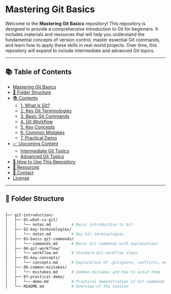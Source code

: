 # Mastering Git Basics

Welcome to the **Mastering Git Basics** repository! This repository is designed to provide a comprehensive introduction to Git for beginners. It includes materials and resources that will help you understand the fundamental concepts of version control, master essential Git commands, and learn how to apply these skills in real-world projects. Over time, this repository will expand to include intermediate and advanced Git topics.

---

## 📚 Table of Contents

- [Mastering Git Basics](#mastering-git-basics)
- [📁 Folder Structure](#-folder-structure)
- [📚 Contents](#-contents)
  - [1. What is Git?](#1-what-is-git)
  - [2. Key Git Terminologies](#2-key-git-terminologies)
  - [3. Basic Git Commands](#3-basic-git-commands)
  - [4. Git Workflow](#4-git-workflow)
  - [5. Key Concepts](#5-key-concepts)
  - [6. Common Mistakes](#6-common-mistakes)
  - [7. Practical Demo](#7-practical-demo)
- [📈 Upcoming Content](#-upcoming-content)
  - [Intermediate Git Topics](#intermediate-git-topics)
  - [Advanced Git Topics](#advanced-git-topics)
- [🚀 How to Use This Repository](#-how-to-use-this-repository)
- [🔗 Resources](#-resources)
- [💬 Contact](#-contact)
- [License](#license)

---

## 📁 Folder Structure

```bash
.
├── git-introduction/
│   ├── 01-what-is-git/
│   │   └── notes.md         # Basic introduction to Git
│   ├── 02-key-terminologies/
│   │   └── notes.md         # Key Git terminologies
│   ├── 03-basic-git-commands/
│   │   └── commands.md      # Basic Git commands with explanations
│   ├── 04-git-workflow/
│   │   └── workflow.md      # Standard Git workflow steps
│   ├── 05-key-concepts/
│   │   └── concepts.md      # Explanation of .gitignore, conflicts, merge, and rebase
│   ├── 06-common-mistakes/
│   │   └── mistakes.md      # Common mistakes and how to avoid them
│   ├── 07-practical-demo/
│   │   └── demo.md          # Practical demonstration of Git commands
│   └── README.md            # Overview of the session
